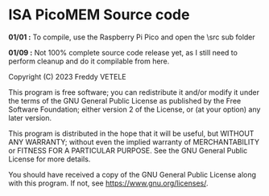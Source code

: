 # ISA PicoMEM Source code

**01/01 :** To compile, use the Raspberry Pi Pico and open the \src sub folder

**01/09 :** Not 100% complete source code release yet, as I still need to perform cleanup and do it compilable from here.


Copyright (C) 2023 Freddy VETELE

This program is free software; you can redistribute it and/or
modify it under the terms of the GNU General Public License
as published by the Free Software Foundation; either version 2
of the License, or (at your option) any later version.

This program is distributed in the hope that it will be useful,
but WITHOUT ANY WARRANTY; without even the implied warranty of
MERCHANTABILITY or FITNESS FOR A PARTICULAR PURPOSE.  See the
GNU General Public License for more details.

You should have received a copy of the GNU General Public License along with this program. 
If not, see <https://www.gnu.org/licenses/>.
